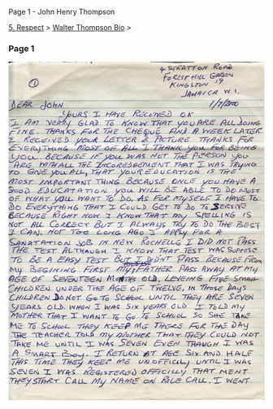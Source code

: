Page 1 - John Henry Thompson


[5\. Respect](../../heros.html)‎ > ‎[Walter Thompson Bio](../walter-thompson-bio.html)‎ > ‎

### Page 1

[![](../../_/rsrc/1481644266427/heros/walter-thompson-bio/page-1/WHT_AutoBio_01-width=100-.jpg)](http://www.johnhenrythompson.com/heros/walter-thompson-bio/page-1/WHT_AutoBio_01.jpg?attredirects=0)
